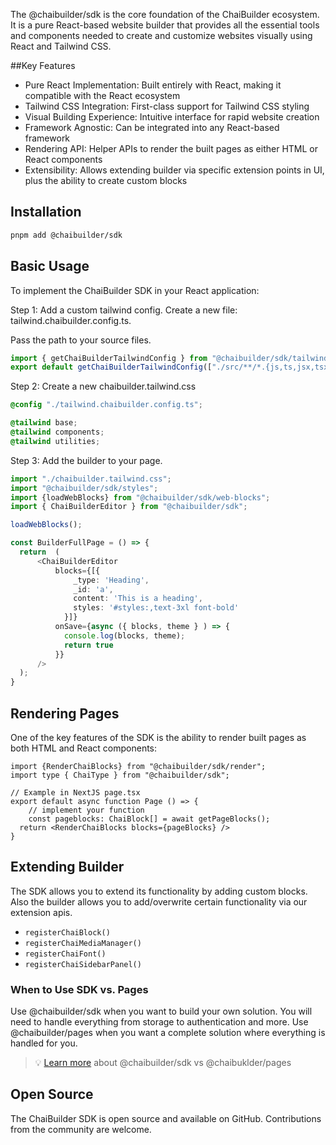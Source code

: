 The @chaibuilder/sdk is the core foundation of the ChaiBuilder ecosystem. It is a pure React-based website builder that provides all the essential tools and components needed to create and customize websites visually using React and Tailwind CSS.

##Key Features
- Pure React Implementation: Built entirely with React, making it compatible with the React ecosystem
- Tailwind CSS Integration: First-class support for Tailwind CSS styling
- Visual Building Experience: Intuitive interface for rapid website creation
- Framework Agnostic: Can be integrated into any React-based framework
- Rendering API: Helper APIs to render the built pages as either HTML or React components
- Extensibility: Allows extending builder via specific extension points in UI, plus the ability to create custom blocks

## Installation
```bash
pnpm add @chaibuilder/sdk
```

## Basic Usage
To implement the ChaiBuilder SDK in your React application:

Step 1: Add a custom tailwind config. Create a new file: tailwind.chaibuilder.config.ts.

Pass the path to your source files.
```ts
import { getChaiBuilderTailwindConfig } from "@chaibuilder/sdk/tailwind";
export default getChaiBuilderTailwindConfig(["./src/**/*.{js,ts,jsx,tsx}"]);
```

Step 2: Create a new chaibuilder.tailwind.css
```css
@config "./tailwind.chaibuilder.config.ts";

@tailwind base;
@tailwind components;
@tailwind utilities;
```

Step 3: Add the builder to your page.
```ts
import "./chaibuilder.tailwind.css";
import "@chaibuilder/sdk/styles";
import {loadWebBlocks} from "@chaibuilder/sdk/web-blocks";
import { ChaiBuilderEditor } from "@chaibuilder/sdk";

loadWebBlocks();

const BuilderFullPage = () => {
  return  (
      <ChaiBuilderEditor
          blocks={[{
	          _type: 'Heading', 
	          _id: 'a', 
	          content: 'This is a heading', 
	          styles: '#styles:,text-3xl font-bold'
	        }]}
          onSave={async ({ blocks, theme } ) => {
            console.log(blocks, theme);
            return true
          }}
      />
  );
}
```

## Rendering Pages
One of the key features of the SDK is the ability to render built pages as both HTML and React components:
```tsx
import {RenderChaiBlocks} from "@chaibuilder/sdk/render";
import type { ChaiType } from "@chaibuilder/sdk";

// Example in NextJS page.tsx
export default async function Page () => {
	// implement your function
	const pageblocks: ChaiBlock[] = await getPageBlocks();
  return <RenderChaiBlocks blocks={pageBlocks} />
}
```

## Extending Builder
The SDK allows you to extend its functionality by adding custom blocks. Also the builder allows you to add/overwrite certain functionality via our extension apis.

- `registerChaiBlock()`
- `registerChaiMediaManager()`
- `registerChaiFont()`
- `registerChaiSidebarPanel()`

### When to Use SDK vs. Pages
Use @chaibuilder/sdk when you want to build your own solution. You will need to handle everything from storage to authentication and more.
Use @chaibuilder/pages when you want a complete solution where everything is handled for you.

> 💡 [Learn more](/docs/chaibuilder-sdk-vs-pages) about @chaibuilder/sdk vs @chaibuklder/pages 

## Open Source
The ChaiBuilder SDK is open source and available on GitHub. Contributions from the community are welcome.